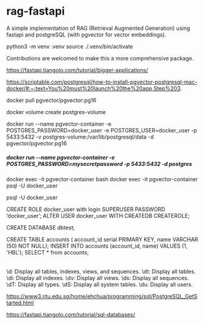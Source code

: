 # rag-fastapi
A simple implementation of RAG (Retrieval Augmented Generation) using fastapi and postgreSQL (with pgvector for vector embeddings).

python3 -m venv .venv
source ./.venv/bin/activate

Contributions are welcomed to make this a more comprehensive package.


https://fastapi.tiangolo.com/tutorial/bigger-applications/

https://scriptable.com/postgresql/how-to-install-pgvector-postgresql-mac-docker/#:~:text=You%20must%20launch%20the%20app,Step%203.

docker pull pgvector/pgvector:pg16 


docker volume create postgres-volume

docker run --name pgvector-container -e POSTGRES_PASSWORD=docker_user -e POSTGRES_USER=docker_user -p 5433:5432 -v postgres-volume:/var/lib/postgresql/data -d pgvector/pgvector:pg16 



##### docker run --name pgvector-container -e POSTGRES_PASSWORD=mysecretpassword -p 5433:5432 -d postgres

docker exec -it pgvector-container bash
docker exec -it pgvector-container psql -U docker_user



psql -U docker_user

CREATE ROLE docker_user with login SUPERUSER PASSWORD ‘docker_user’;
ALTER USER docker_user WITH CREATEDB CREATEROLE;


CREATE DATABASE dbtest;


CREATE TABLE accounts (
account_id serial PRIMARY KEY,
name VARCHAR (50) NOT NULL);
INSERT INTO accounts (account_id, name)
VALUES (1, 'HBL');
SELECT * from accounts;


######

\d: Display all tables, indexes, views, and sequences.
\dt: Display all tables.
\di: Display all indexes.
\dv: Display all views.
\ds: Display all sequences.
\dT: Display all types.
\dS: Display all system tables.
\du: Display all users.

https://www3.ntu.edu.sg/home/ehchua/programming/sql/PostgreSQL_GetStarted.html


https://fastapi.tiangolo.com/tutorial/sql-databases/